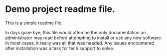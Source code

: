 # Demo project readme file.

This is a simple readme file.

In days gone bye, this file would often be the only documentation an administrator may read before attempting to install or use any new software. In most cases, it really was all that was needed. Any issues encountered after installation was a task for tech support to solve.

